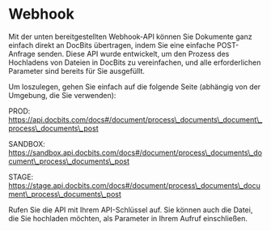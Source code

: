 # Webhook

Mit der unten bereitgestellten Webhook-API können Sie Dokumente ganz einfach direkt an DocBits übertragen, indem Sie eine einfache POST-Anfrage senden. Diese API wurde entwickelt, um den Prozess des Hochladens von Dateien in DocBits zu vereinfachen, und alle erforderlichen Parameter sind bereits für Sie ausgefüllt.

Um loszulegen, gehen Sie einfach auf die folgende Seite (abhängig von der Umgebung, die Sie verwenden):

PROD: https://api.docbits.com/docs#/document/process\_documents\_document\_process\_documents\_post

SANDBOX: https://sandbox.api.docbits.com/docs#/document/process\_documents\_document\_process\_documents\_post

STAGE: https://stage.api.docbits.com/docs#/document/process\_documents\_document\_process\_documents\_post

Rufen Sie die API mit Ihrem API-Schlüssel auf. Sie können auch die Datei, die Sie hochladen möchten, als Parameter in Ihrem Aufruf einschließen.
